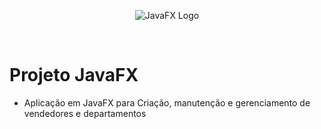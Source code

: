 <p align=center>
  <img src="https://user-images.githubusercontent.com/83096774/196301135-2c2b4bae-7a00-49b4-80ad-fdb0bbef4816.png" alt="JavaFX Logo"/>
</p>


</br>
<h1>Projeto JavaFX</h1>

<ul>
  <li>Aplicação em JavaFX para Criação, manutenção e gerenciamento de vendedores e departamentos</li> 
</ul>
</br>

